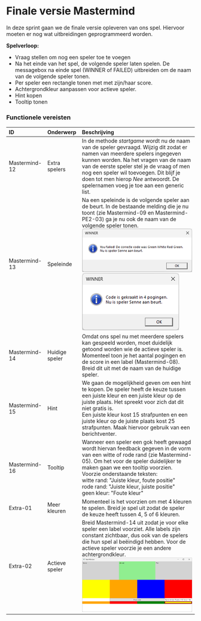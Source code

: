# Finale versie Mastermind

In deze sprint gaan we de finale versie opleveren van ons spel. Hiervoor moeten er nog wat uitbreidingen geprogrammeerd worden.

**Spelverloop:**

- Vraag stellen om nog een speler toe te voegen
- Na het einde van het spel, de volgende speler laten spelen. De messagebox na einde spel (WINNER of FAILED) uitbreiden om de naam van de volgende speler tonen.
- Per speler een rectangle tonen met met zijn/haar score.
- Achtergrondkleur aanpassen voor actieve speler.
- Hint kopen
- Tooltip tonen


### Functionele vereisten

| ID | Onderwerp | Beschrijving |
| :--- | :--- | :--- |
| Mastermind-12 | Extra spelers | In de methode *startgame* wordt nu de naam van de speler gevraagd. Wijzig dit zodat er namen van meerdere spelers ingegeven kunnen worden. Na het vragen van de naam van de eerste speler stel je de vraag of men nog een speler wil toevoegen. Dit blijf je doen tot men hierop *Nee* antwoordt. De spelernamen voeg je toe aan een generic list. |
| Mastermind-13 | Speleinde | Na een speleinde is de volgende speler aan de beurt. In de bestaande melding die je nu toont (zie Mastermind-09 en Mastermind-PE2-03) ga je nu ook de naam van de volgende speler tonen. ![](./media/image1.png) ![](./media/image2.png) |
| Mastermind-14 | Huidige speler | Omdat ons spel nu met meerdere spelers kan gespeeld worden, moet duidelijk getoond worden wie de actieve speler is. Momenteel toon je het aantal pogingen en de score in een label (Mastermind-08). Breid dit uit met de naam van de huidige speler. |
| Mastermind-15 | Hint | We gaan de mogelijkheid geven om een hint te kopen. De speler heeft de keuze tussen een juiste kleur en een juiste kleur op de juiste plaats. Het spreekt voor zich dat dit niet gratis is.<br>Een juiste kleur kost 15 strafpunten en een juiste kleur op de juiste plaats kost 25 strafpunten. Maak hiervoor gebruik van een berichtventer. |
| Mastermind-16 | Tooltip | Wanneer een speler een gok heeft gewaagd wordt hiervan feedback gegeven in de vorm van een witte of rode rand (zie Mastermind-05). Om het voor de speler duidelijker te maken gaan we een tooltip voorzien. Voorzie onderstaande teksten:<br>witte rand: "Juiste kleur, foute positie"<br>rode rand: "Juiste kleur, juiste positie"<br>geen kleur: "Foute kleur" |
| Extra-01 | Meer kleuren | Momenteel is het voorzien om met 4 kleuren te spelen. Breid je spel uit zodat de speler de keuze heeft tussen 4, 5 of 6 kleuren. |
| Extra-02 | Actieve speler | Breid Mastermind-14 uit zodat je voor elke speler een label voorziet. Alle labels zijn constant zichtbaar, dus ook van de spelers die hun spel al beëindigd hebben. Voor de actieve speler voorzie je een andere achtergrondkleur. ![](./media/image3.png) |
